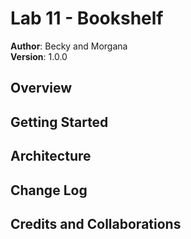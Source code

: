 # Lab 11 - Bookshelf  
  
**Author**: Becky and Morgana  
**Version**: 1.0.0  
  
## Overview  
  
## Getting Started  
  
## Architecture  
  
## Change Log  
  
<!-- 01-01-2001 4:59pm - Application now has a fully-functional express server, with GET and POST routes for the book resource. -->
  
## Credits and Collaborations  
  